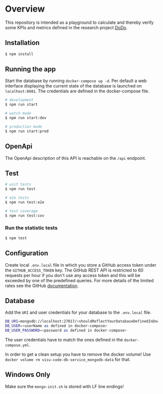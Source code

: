 # Overview

This repository is intended as a playground to calculate and thereby verify some KPIs and metrics defined in the research project [DoDo](https://fraunhofer-iem.github.io/dodo-web/).

## Installation

```bash
$ npm install
```

## Running the app

Start the database by running `docker-compose up -d`. Per default a web interface displaying the current state of the database is launched on `localhost:8081`. The credentials are defined in the docker-compose file.

```bash
# development
$ npm run start

# watch mode
$ npm run start:dev

# production mode
$ npm run start:prod
```

## OpenApi
The OpenApi description of this API is reachable on the `/api` endpoint.

## Test

```bash
# unit tests
$ npm run test

# e2e tests
$ npm run test:e2e

# test coverage
$ npm run test:cov
```
### Run the statistic tests

```bash
$ npm test
```
## Configuration

Create local `.env.local` file in which you store a GitHub access token under the `GITHUB_ACCESS_TOKEN` key. The GitHub REST API is restricted to 60 requests per hour if you don't use any access token and this will be exceeded by one of the predefined queries. For more details of the limited rates see the GitHub [documentation](https://docs.github.com/en/rest/overview/resources-in-the-rest-api#rate-limiting).

## Database
Add the `URI` and user credentials for your database to the `.env.local` file.

```bash
DB_URI=mongodb://localhost:27017/<shouldReflectYourDatabaseDefinedInDockerCompose>
DB_USER=<userName as defined in docker-compose>
DB_USER_PASSWORD=<password as defined in docker-compose>
```

The user credentials have to match the ones defined in the `docker-compose.yml`.

In order to get a clean setup you have to remove the docker volume! Use `docker volume rm visu-code-db-service_mongodb-data` for that.

## Windows Only
Make sure the `mongo-init.sh` is stored with LF line endings!
